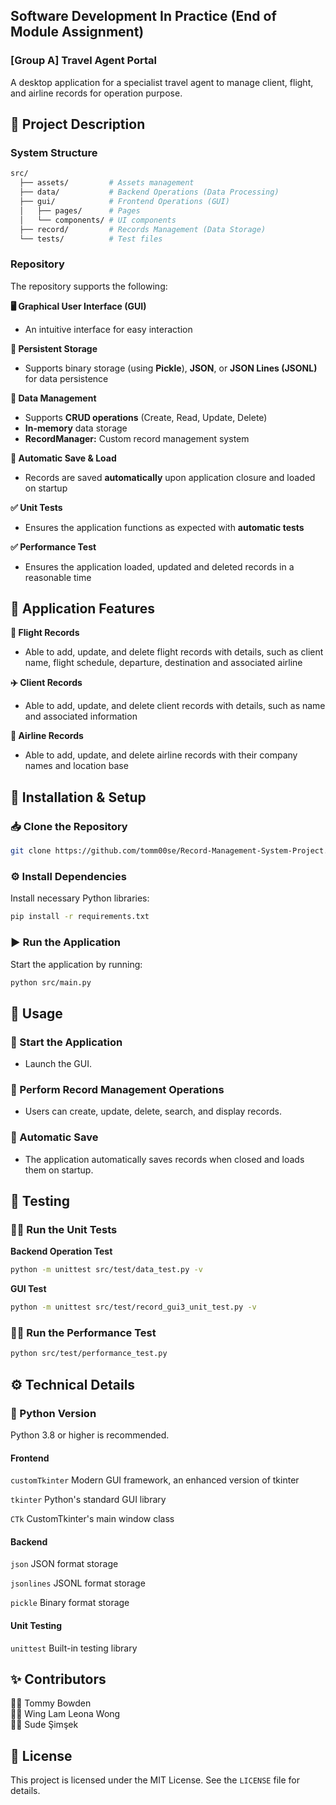 ## Software Development In Practice (End of Module Assignment) 
### [Group A] Travel Agent Portal <br/>
A desktop application for a specialist travel agent to manage client, flight, and airline records for operation purpose.

## 📌 Project Description

### System Structure
```bash
src/
  ├── assets/         # Assets management
  ├── data/           # Backend Operations (Data Processing)
  ├── gui/            # Frontend Operations (GUI)
  │   ├── pages/      # Pages
  │   └── components/ # UI components
  ├── record/         # Records Management (Data Storage)
  └── tests/          # Test files
```
### Repository
The repository supports the following:

**🖥️ Graphical User Interface (GUI)** <br/>
- An intuitive interface for easy interaction

**💾 Persistent Storage** <br/>
- Supports binary storage (using **Pickle**), **JSON**, or **JSON Lines (JSONL)** for data persistence

**📂 Data Management** <br/>
- Supports **CRUD operations** (Create, Read, Update, Delete) <br/>
- **In-memory** data storage <br/>
- **RecordManager:** Custom record management system

**🔄 Automatic Save & Load** <br/>
- Records are saved **automatically** upon application closure and loaded on startup

**✅ Unit Tests** <br/>
- Ensures the application functions as expected with **automatic tests**

**✅ Performance Test** <br/>
- Ensures the application loaded, updated and deleted records in a reasonable time

## 🚀 Application Features

**🛫 Flight Records** <br/>
- Able to add, update, and delete flight records with details, such as client name, flight schedule, departure, destination and associated airline

**✈️ Client Records** <br/>
- Able to add, update, and delete client records with details, such as name and associated information

**🏢 Airline Records** <br/>
- Able to add, update, and delete airline records with their company names and location base

## 🔧 Installation & Setup  

### 📥 Clone the Repository
```bash
git clone https://github.com/tomm00se/Record-Management-System-Project.git
```
### ⚙️ Install Dependencies
Install necessary Python libraries:

```bash
pip install -r requirements.txt
```

### ▶️ Run the Application
Start the application by running:

```bash
python src/main.py
```

## 📌 Usage

### 🚀 Start the Application
- Launch the GUI.

### 📂 Perform Record Management Operations
- Users can create, update, delete, search, and display records.

### 💾 Automatic Save
- The application automatically saves records when closed and loads them on startup.

## 🧪 Testing

### 🏃‍♂️ Run the Unit Tests

**Backend Operation Test**
```bash
python -m unittest src/test/data_test.py -v
```
**GUI Test**
```bash
python -m unittest src/test/record_gui3_unit_test.py -v
```

### 🏃‍♂️ Run the Performance Test

```bash
python src/test/performance_test.py
```

## ⚙️ Technical Details

### 🐍 Python Version
Python 3.8 or higher is recommended.

#### Frontend
`customTkinter` Modern GUI framework, an enhanced version of tkinter

`tkinter` Python's standard GUI library

`CTk` CustomTkinter's main window class

#### Backend
`json` JSON format storage

`jsonlines` JSONL format storage

`pickle` Binary format storage

#### Unit Testing
`unittest` Built-in testing library

## ✨ Contributors
👨‍💻 Tommy Bowden <br/>
👩‍💻 Wing Lam Leona Wong <br/>
👩‍💻 Sude Şimşek

## 📜 License
This project is licensed under the MIT License. See the `LICENSE` file for details.